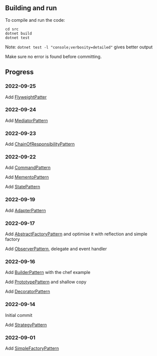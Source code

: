 ## Building and run
To compile and run the code:

```
cd src
dotnet build
dotnet test
```

Note: `dotnet test -l "console;verbosity=detailed"` gives better output

Make sure no error is found before committing.

## Progress

### 2022-09-25
Add [FlyweightPatter](/src/FlyweightPattern)

### 2022-09-24
Add [MediatorPattern](/src/MediatorPattern/)

### 2022-09-23
Add [ChainOfResponsibilityPattern](/src/ChainOfResponsibilityPattern/)

### 2022-09-22
Add [CommandPattern](/src/CommandPattern/)

Add [MementoPattern](/src/MementoPattern/)

Add [StatePattern](/src/StatePattern/)

### 2022-09-19
Add [AdapterPattern](/src/AdapterPattern/)

###  2022-09-17
Add [AbstractFactoryPattern](/src/AbstractFactoryAndReflection/) and optimise it with reflection and simple factory

Add [ObserverPattern](/src/ObserverPatternAndDelegate//), delegate and event handler

### 2022-09-16
Add [BuilderPattern](/src/BuilderPattern/) with the chef example

Add [PrototypePattern](/src/PrototypePattern/) and shallow copy

Add [DecoratorPattern](/src/DecoratorPattern/)

### 2022-09-14
Initial commit

Add [StrategyPattern](/src/StrategyPattern/)

### 2022-09-01

Add [SimpleFactoryPattern](/src/SimpleFactoryPattern/)